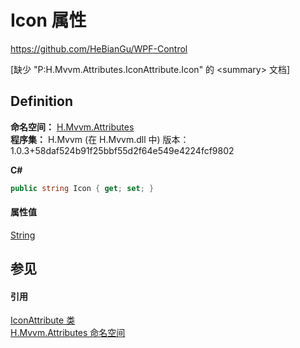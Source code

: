 # Icon 属性
https://github.com/HeBianGu/WPF-Control

\[缺少 "P:H.Mvvm.Attributes.IconAttribute.Icon" 的 &lt;summary&gt; 文档\]



## Definition
**命名空间：** <a href="bca2dfd9-ca4c-2dc7-7c43-410c4a84c1d2">H.Mvvm.Attributes</a>  
**程序集：** H.Mvvm (在 H.Mvvm.dll 中) 版本：1.0.3+58daf524b91f25bbf55d2f64e549e4224fcf9802

**C#**
``` C#
public string Icon { get; set; }
```



#### 属性值
<a href="https://learn.microsoft.com/dotnet/api/system.string" target="_blank" rel="noopener noreferrer">String</a>

## 参见


#### 引用
<a href="6d2814e8-b571-eb5f-f744-0afcb1d808e0">IconAttribute 类</a>  
<a href="bca2dfd9-ca4c-2dc7-7c43-410c4a84c1d2">H.Mvvm.Attributes 命名空间</a>  

